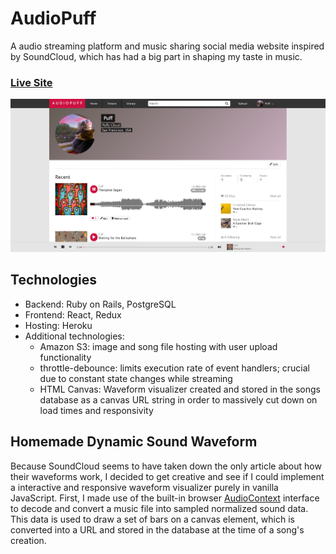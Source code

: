 # AudioPuff

A audio streaming platform and music sharing social media website inspired by SoundCloud, which has had a big part in shaping my taste in music.

### [Live Site](https://audiopuff.herokuapp.com)

![profile_page](https://github.com/glenpark00/AudioPuff/blob/master/app/assets/images/profile_page.png)

## Technologies

- Backend: Ruby on Rails, PostgreSQL
- Frontend: React, Redux
- Hosting: Heroku
- Additional technologies:
    * Amazon S3: image and song file hosting with user upload functionality
    * throttle-debounce: limits execution rate of event handlers; crucial due to constant state changes while streaming
    * HTML Canvas: Waveform visualizer created and stored in the songs database as a canvas URL string in order to massively cut down on load times and responsivity
    
## Homemade Dynamic Sound Waveform

Because SoundCloud seems to have taken down the only article about how their waveforms work, I decided to get creative and see if I could implement a interactive and responsive waveform visualizer purely in vanilla JavaScript. First, I made use of the built-in browser [AudioContext](https://developer.mozilla.org/en-US/docs/Web/API/AudioContext) interface to decode and convert a music file into sampled normalized sound data. This data is used to draw a set of bars on a canvas element, which is converted into a URL and stored in the database at the time of a song's creation. 
